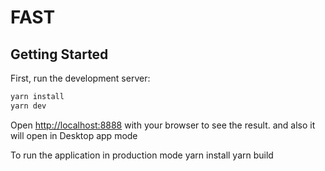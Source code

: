 # FAST

## Getting Started

First, run the development server:

```bash
yarn install
yarn dev
```

Open [http://localhost:8888](http://localhost:8888) with your browser to see the result.
and also it will open in Desktop app mode

To run the application in production mode
yarn install
yarn build
